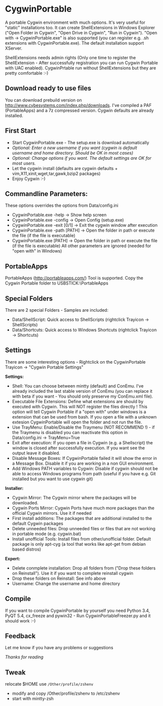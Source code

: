 CygwinPortable
==============

A portable Cygwin environment with much options. It's very useful for "static" installations too. It can create ShellExtensions in Windows Explorer ("Open Folder in Cygwin", "Open Drive in Cygwin", "Run in Cygwin").  "Open with -> CygwinPortable.exe" is also supported (you can register e.g. .sh extensions with CygwinPortable.exe). The default installation support XServer. 

ShellExtensions needs admin rights (Only one time to register the ShellExtension - After successfully registration you can run Cygwin Portable with UAC enabled). CygwinPrtable run without ShellExtensions but they are pretty comfortable :-)

Download ready to use files
-----
You can download prebuild version on http://www.cybesystems.com/index.php/downloads. I've compiled a PAF (PortableApps) and a 7z compressed version. Cygwin defaults are already installed.

First Start
-----
 - Start CygwinPortable.exe - The setup.exe is download automatically
 - *Optional: Enter a new username if you want (cygwin is default username and home directory. Should be OK in most cases)*
 - *Optional: Change options if you want. The default settings are OK for most users.* 
 - Let the cygwin install (defaults are cygwin defaults + vim,X11,xinit,wget,tar,gawk,bzip2 packages)
 - Enjoy Cygwin :-)

Commandline Parameters:
-----
These options overrides the options from Data/config.ini

 - CygwinPortable.exe -help		-> Show help screen 
 - CygwinPortable.exe -config 		-> Open Config (setup.exe) 
 - CygwinPortable.exe -exit [0/1]	-> Exit the cygwin window after execution 
 - CygwinPortable.exe -path [PATH] -> Open the folder in path or execute the file (if the file is executable)  
 - CygwinPortable.exe [PATH] 		-> Open the folder in path or execute the file (if the file is executable) All other parameters are ignored (needed for "open with" in Windows)

PortableApps
-----
PortableApps (http://portableapps.com/) Tool is supported. Copy the Cygwin Portable folder to USBSTICK:\PortableApps

Special Folders
-----
There are 2 special Folders - Samples are included: 

- Data/ShellScript: Quick access to ShellScripts (rightclick Trayicon -> ShellScripts)
- Data/Shortcuts: Quick access to Windows Shortcuts (rightclick Trayicon -> Shortcuts)

Settings
-----

There are some interesting options - Rightclick on the CygwinPortable Trayicon -> "Cygwin Portable Settings"

**Settings:**

 - Shell: You can choose between mintty (default) and ConEmu. I've already included the last stable version of ConEmu (you can replace it with beta if you want - You should only preserve my ConEmu.xml file).
 - Executable File Extensions: Define what extensions are should by executed with Cygwin. This will NOT register the files directly ! This option will tell Cygwin Portable if a "open with" under windows is a extension that can be used from bash. If you open a file with a unknown extesion CygwinPortable will open the folder and not run the file.
 - Use TrayMenu: Enable/Disable the Traymenu (NOT RECOMMEND !) - if the Traymenu is disabled you can reactivate this option in Data/config.ini -> TrayMenu=True
 - Exit after execution: If you open a file in Cygwin (e.g. a Shellscript) the window is closed after successfully execution. If you want see the output leave it disabled.
 - Disable Message Boxes: If CygwinPortable failed it will show the error in a Message Box. Disable it if you are working in a non GUI environment.
 - Add Windows PATH variables to Cygwin: Disable if cygwin should not be able to access Windows programs from path (useful if you have e.g. Git installed but you want to use cygwin git)

**Installer:**

- Cygwin Mirror: The Cygwin mirror where the packages will be downloaded.
- Cygwin Ports Mirror: Cygwin Ports have much more packages than the official Cygwin mirrors. Use it if needed
- First install additions: The packages that are additional installed to the default Cygwin packages
- Delete unneeded files: Drop unneeded files  or files that are not working in portable mode (e.g. cygwin.bat)
- Install unofficial Tools: Install files from other/unofficial folder. Default package is only apt-cyg (a tool that works like apt-get from debian based distros)

**Expert:**

- Delete conmplete installation: Drop all folders from ("Drop these folders on Reinstall"). Use it if you want to complete reinstall cygwin
- Drop these folders on Reinstall: See info above
- Username: Change the username and home directory 

Compile
-----

If you want to compile CygwinPortable by yourself you need Python 3.4, PyQT 5.4, cx_freeze and pywin32 - Run CygwinPortableFreezer.py and it should work :-)

Feedback
-----

Let me know if you have any problems or suggestions

*Thanks for reading*


Tweak
-----
relocate $HOME use `/Other/profile/zshenv`
- modify and copy /Other/profile/zshenv to /etc/zshenv
- start with mintty-zsh
